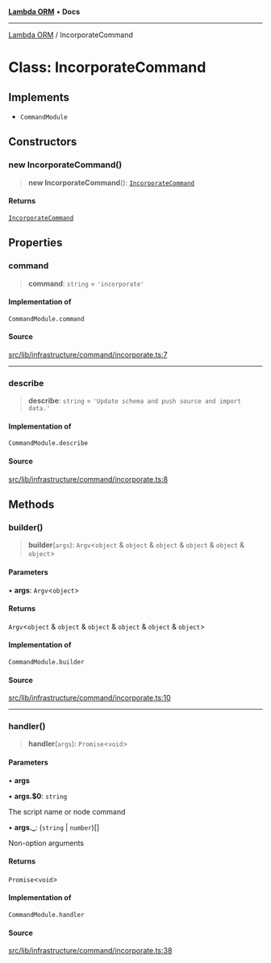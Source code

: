 [**Lambda ORM**](../README.md) • **Docs**

***

[Lambda ORM](../README.md) / IncorporateCommand

# Class: IncorporateCommand

## Implements

- `CommandModule`

## Constructors

### new IncorporateCommand()

> **new IncorporateCommand**(): [`IncorporateCommand`](IncorporateCommand.md)

#### Returns

[`IncorporateCommand`](IncorporateCommand.md)

## Properties

### command

> **command**: `string` = `'incorporate'`

#### Implementation of

`CommandModule.command`

#### Source

[src/lib/infrastructure/command/incorporate.ts:7](https://github.com/lambda-orm/lambdaorm-cli/blob/30101ce1a86702ef155744728c8b0f15d7d5e344/src/lib/infrastructure/command/incorporate.ts#L7)

***

### describe

> **describe**: `string` = `'Update schema and push source and import data.'`

#### Implementation of

`CommandModule.describe`

#### Source

[src/lib/infrastructure/command/incorporate.ts:8](https://github.com/lambda-orm/lambdaorm-cli/blob/30101ce1a86702ef155744728c8b0f15d7d5e344/src/lib/infrastructure/command/incorporate.ts#L8)

## Methods

### builder()

> **builder**(`args`): `Argv`\<`object` & `object` & `object` & `object` & `object` & `object`\>

#### Parameters

• **args**: `Argv`\<`object`\>

#### Returns

`Argv`\<`object` & `object` & `object` & `object` & `object` & `object`\>

#### Implementation of

`CommandModule.builder`

#### Source

[src/lib/infrastructure/command/incorporate.ts:10](https://github.com/lambda-orm/lambdaorm-cli/blob/30101ce1a86702ef155744728c8b0f15d7d5e344/src/lib/infrastructure/command/incorporate.ts#L10)

***

### handler()

> **handler**(`args`): `Promise`\<`void`\>

#### Parameters

• **args**

• **args.$0**: `string`

The script name or node command

• **args.\_**: (`string` \| `number`)[]

Non-option arguments

#### Returns

`Promise`\<`void`\>

#### Implementation of

`CommandModule.handler`

#### Source

[src/lib/infrastructure/command/incorporate.ts:38](https://github.com/lambda-orm/lambdaorm-cli/blob/30101ce1a86702ef155744728c8b0f15d7d5e344/src/lib/infrastructure/command/incorporate.ts#L38)
